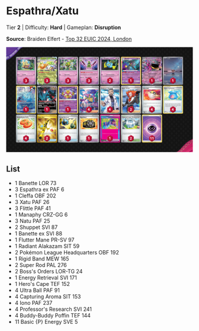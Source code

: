 # Espathra/Xatu

Tier **2** | Difficulty: **Hard** | Gameplan: **Disruption**

**Source**: Braiden Elfert - [Top 32 EUIC 2024, London](https://limitlesstcg.com/decks/list/10628)

![decklist](../../!Images/Standard/10BRS-TEF/Espathra-Xatu.png)

## List
* 1 Banette LOR 73
* 3 Espathra ex PAF 6
* 1 Cleffa OBF 202
* 3 Xatu PAF 26
* 3 Flittle PAF 41
* 1 Manaphy CRZ-GG 6
* 3 Natu PAF 25
* 2 Shuppet SVI 87
* 1 Banette ex SVI 88
* 1 Flutter Mane PR-SV 97
* 1 Radiant Alakazam SIT 59
* 2 Pokémon League Headquarters OBF 192
* 1 Rigid Band MEW 165
* 2 Super Rod PAL 276
* 2 Boss's Orders LOR-TG 24
* 1 Energy Retrieval SVI 171
* 1 Hero's Cape TEF 152
* 4 Ultra Ball PAF 91
* 4 Capturing Aroma SIT 153
* 4 Iono PAF 237
* 4 Professor's Research SVI 241
* 4 Buddy-Buddy Poffin TEF 144
* 11 Basic {P} Energy SVE 5
